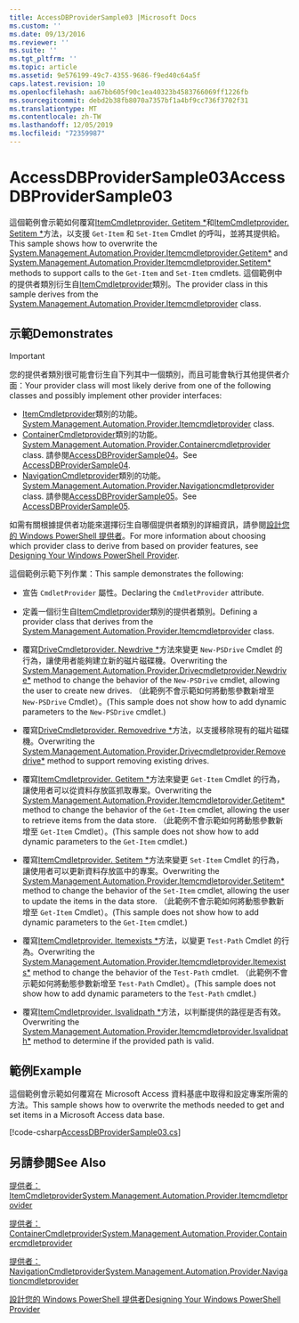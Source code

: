 ```yaml
---
title: AccessDBProviderSample03 |Microsoft Docs
ms.custom: ''
ms.date: 09/13/2016
ms.reviewer: ''
ms.suite: ''
ms.tgt_pltfrm: ''
ms.topic: article
ms.assetid: 9e576199-49c7-4355-9686-f9ed40c64a5f
caps.latest.revision: 10
ms.openlocfilehash: aa67bb605f90c1ea40323b4583766069ff1226fb
ms.sourcegitcommit: debd2b38fb8070a7357bf1a4bf9cc736f3702f31
ms.translationtype: MT
ms.contentlocale: zh-TW
ms.lasthandoff: 12/05/2019
ms.locfileid: "72359987"
---
```

# <a name="accessdbprovidersample03"></a><span data-ttu-id="4237f-102">AccessDBProviderSample03</span><span class="sxs-lookup"><span data-stu-id="4237f-102">AccessDBProviderSample03</span></span>

<span data-ttu-id="4237f-103">這個範例會示範如何覆寫[ItemCmdletprovider. Getitem \*](/dotnet/api/System.Management.Automation.Provider.ItemCmdletProvider.GetItem)和[ItemCmdletprovider. Setitem \*](/dotnet/api/System.Management.Automation.Provider.ItemCmdletProvider.SetItem)方法，以支援 `Get-Item` 和 `Set-Item` Cmdlet 的呼叫，並將其提供給。</span><span class="sxs-lookup"><span data-stu-id="4237f-103">This sample shows how to overwrite the [System.Management.Automation.Provider.Itemcmdletprovider.Getitem\*](/dotnet/api/System.Management.Automation.Provider.ItemCmdletProvider.GetItem) and [System.Management.Automation.Provider.Itemcmdletprovider.Setitem\*](/dotnet/api/System.Management.Automation.Provider.ItemCmdletProvider.SetItem) methods to support calls to the `Get-Item` and `Set-Item` cmdlets.</span></span> <span data-ttu-id="4237f-104">這個範例中的提供者類別衍生自[ItemCmdletprovider](/dotnet/api/System.Management.Automation.Provider.ItemCmdletProvider)類別。</span><span class="sxs-lookup"><span data-stu-id="4237f-104">The provider class in this sample derives from the [System.Management.Automation.Provider.Itemcmdletprovider](/dotnet/api/System.Management.Automation.Provider.ItemCmdletProvider) class.</span></span>

## <a name="demonstrates"></a><span data-ttu-id="4237f-105">示範</span><span class="sxs-lookup"><span data-stu-id="4237f-105">Demonstrates</span></span>

> [!IMPORTANT]
> <span data-ttu-id="4237f-106">您的提供者類別很可能會衍生自下列其中一個類別，而且可能會執行其他提供者介面：</span><span class="sxs-lookup"><span data-stu-id="4237f-106">Your provider class will most likely derive from one of the following classes and possibly implement other provider interfaces:</span></span>
>
> -   <span data-ttu-id="4237f-107">[ItemCmdletprovider](/dotnet/api/System.Management.Automation.Provider.ItemCmdletProvider)類別的功能。</span><span class="sxs-lookup"><span data-stu-id="4237f-107">[System.Management.Automation.Provider.Itemcmdletprovider](/dotnet/api/System.Management.Automation.Provider.ItemCmdletProvider) class.</span></span>
> -   <span data-ttu-id="4237f-108">[ContainerCmdletprovider](/dotnet/api/System.Management.Automation.Provider.ContainerCmdletProvider)類別的功能。</span><span class="sxs-lookup"><span data-stu-id="4237f-108">[System.Management.Automation.Provider.Containercmdletprovider](/dotnet/api/System.Management.Automation.Provider.ContainerCmdletProvider) class.</span></span> <span data-ttu-id="4237f-109">請參閱[AccessDBProviderSample04](./accessdbprovidersample04.md)。</span><span class="sxs-lookup"><span data-stu-id="4237f-109">See [AccessDBProviderSample04](./accessdbprovidersample04.md).</span></span>
> -   <span data-ttu-id="4237f-110">[NavigationCmdletprovider](/dotnet/api/System.Management.Automation.Provider.NavigationCmdletProvider)類別的功能。</span><span class="sxs-lookup"><span data-stu-id="4237f-110">[System.Management.Automation.Provider.Navigationcmdletprovider](/dotnet/api/System.Management.Automation.Provider.NavigationCmdletProvider) class.</span></span> <span data-ttu-id="4237f-111">請參閱[AccessDBProviderSample05](./accessdbprovidersample05.md)。</span><span class="sxs-lookup"><span data-stu-id="4237f-111">See [AccessDBProviderSample05](./accessdbprovidersample05.md).</span></span>
>
> <span data-ttu-id="4237f-112">如需有關根據提供者功能來選擇衍生自哪個提供者類別的詳細資訊，請參閱[設計您的 Windows PowerShell 提供者](./provider-types.md)。</span><span class="sxs-lookup"><span data-stu-id="4237f-112">For more information about choosing which provider class to derive from based on provider features, see [Designing Your Windows PowerShell Provider](./provider-types.md).</span></span>

<span data-ttu-id="4237f-113">這個範例示範下列作業：</span><span class="sxs-lookup"><span data-stu-id="4237f-113">This sample demonstrates the following:</span></span>

- <span data-ttu-id="4237f-114">宣告 `CmdletProvider` 屬性。</span><span class="sxs-lookup"><span data-stu-id="4237f-114">Declaring the `CmdletProvider` attribute.</span></span>

- <span data-ttu-id="4237f-115">定義一個衍生自[ItemCmdletprovider](/dotnet/api/System.Management.Automation.Provider.ItemCmdletProvider)類別的提供者類別。</span><span class="sxs-lookup"><span data-stu-id="4237f-115">Defining a provider class that derives from the [System.Management.Automation.Provider.Itemcmdletprovider](/dotnet/api/System.Management.Automation.Provider.ItemCmdletProvider) class.</span></span>

- <span data-ttu-id="4237f-116">覆寫[DriveCmdletprovider. Newdrive \*](/dotnet/api/System.Management.Automation.Provider.DriveCmdletProvider.NewDrive)方法來變更 `New-PSDrive` Cmdlet 的行為，讓使用者能夠建立新的磁片磁碟機。</span><span class="sxs-lookup"><span data-stu-id="4237f-116">Overwriting the [System.Management.Automation.Provider.Drivecmdletprovider.Newdrive\*](/dotnet/api/System.Management.Automation.Provider.DriveCmdletProvider.NewDrive) method to change the behavior of the `New-PSDrive` cmdlet, allowing the user to create new drives.</span></span> <span data-ttu-id="4237f-117">（此範例不會示範如何將動態參數新增至 `New-PSDrive` Cmdlet）。</span><span class="sxs-lookup"><span data-stu-id="4237f-117">(This sample does not show how to add dynamic parameters to the `New-PSDrive` cmdlet.)</span></span>

- <span data-ttu-id="4237f-118">覆寫[DriveCmdletprovider. Removedrive \*](/dotnet/api/System.Management.Automation.Provider.DriveCmdletProvider.RemoveDrive)方法，以支援移除現有的磁片磁碟機。</span><span class="sxs-lookup"><span data-stu-id="4237f-118">Overwriting the [System.Management.Automation.Provider.Drivecmdletprovider.Removedrive\*](/dotnet/api/System.Management.Automation.Provider.DriveCmdletProvider.RemoveDrive) method to support removing existing drives.</span></span>

- <span data-ttu-id="4237f-119">覆寫[ItemCmdletprovider. Getitem \*](/dotnet/api/System.Management.Automation.Provider.ItemCmdletProvider.GetItem)方法來變更 `Get-Item` Cmdlet 的行為，讓使用者可以從資料存放區抓取專案。</span><span class="sxs-lookup"><span data-stu-id="4237f-119">Overwriting the [System.Management.Automation.Provider.Itemcmdletprovider.Getitem\*](/dotnet/api/System.Management.Automation.Provider.ItemCmdletProvider.GetItem) method to change the behavior of the `Get-Item` cmdlet, allowing the user to retrieve items from the data store.</span></span> <span data-ttu-id="4237f-120">（此範例不會示範如何將動態參數新增至 `Get-Item` Cmdlet）。</span><span class="sxs-lookup"><span data-stu-id="4237f-120">(This sample does not show how to add dynamic parameters to the `Get-Item` cmdlet.)</span></span>

- <span data-ttu-id="4237f-121">覆寫[ItemCmdletprovider. Setitem \*](/dotnet/api/System.Management.Automation.Provider.ItemCmdletProvider.SetItem)方法來變更 `Set-Item` Cmdlet 的行為，讓使用者可以更新資料存放區中的專案。</span><span class="sxs-lookup"><span data-stu-id="4237f-121">Overwriting the [System.Management.Automation.Provider.Itemcmdletprovider.Setitem\*](/dotnet/api/System.Management.Automation.Provider.ItemCmdletProvider.SetItem) method to change the behavior of the `Set-Item` cmdlet, allowing the user to update the items in the data store.</span></span> <span data-ttu-id="4237f-122">（此範例不會示範如何將動態參數新增至 `Get-Item` Cmdlet）。</span><span class="sxs-lookup"><span data-stu-id="4237f-122">(This sample does not show how to add dynamic parameters to the `Get-Item` cmdlet.)</span></span>

- <span data-ttu-id="4237f-123">覆寫[ItemCmdletprovider. Itemexists \*](/dotnet/api/System.Management.Automation.Provider.ItemCmdletProvider.ItemExists)方法，以變更 `Test-Path` Cmdlet 的行為。</span><span class="sxs-lookup"><span data-stu-id="4237f-123">Overwriting the [System.Management.Automation.Provider.Itemcmdletprovider.Itemexists\*](/dotnet/api/System.Management.Automation.Provider.ItemCmdletProvider.ItemExists) method to change the behavior of the `Test-Path` cmdlet.</span></span> <span data-ttu-id="4237f-124">（此範例不會示範如何將動態參數新增至 `Test-Path` Cmdlet）。</span><span class="sxs-lookup"><span data-stu-id="4237f-124">(This sample does not show how to add dynamic parameters to the `Test-Path` cmdlet.)</span></span>

- <span data-ttu-id="4237f-125">覆寫[ItemCmdletprovider. Isvalidpath \*](/dotnet/api/System.Management.Automation.Provider.ItemCmdletProvider.IsValidPath)方法，以判斷提供的路徑是否有效。</span><span class="sxs-lookup"><span data-stu-id="4237f-125">Overwriting the [System.Management.Automation.Provider.Itemcmdletprovider.Isvalidpath\*](/dotnet/api/System.Management.Automation.Provider.ItemCmdletProvider.IsValidPath) method to determine if the provided path is valid.</span></span>

## <a name="example"></a><span data-ttu-id="4237f-126">範例</span><span class="sxs-lookup"><span data-stu-id="4237f-126">Example</span></span>

<span data-ttu-id="4237f-127">這個範例會示範如何覆寫在 Microsoft Access 資料基底中取得和設定專案所需的方法。</span><span class="sxs-lookup"><span data-stu-id="4237f-127">This sample shows how to overwrite the methods needed to get and set items in a Microsoft Access data base.</span></span>

[!code-csharp[AccessDBProviderSample03.cs](../../../../powershell-sdk-samples/SDK-2.0/csharp/AccessDBProviderSample06/AccessDBProviderSample06.cs#L11-L976 "AccessDBProviderSample03.cs")]

## <a name="see-also"></a><span data-ttu-id="4237f-128">另請參閱</span><span class="sxs-lookup"><span data-stu-id="4237f-128">See Also</span></span>

[<span data-ttu-id="4237f-129">提供者： ItemCmdletprovider</span><span class="sxs-lookup"><span data-stu-id="4237f-129">System.Management.Automation.Provider.Itemcmdletprovider</span></span>](/dotnet/api/System.Management.Automation.Provider.ItemCmdletProvider)

[<span data-ttu-id="4237f-130">提供者： ContainerCmdletprovider</span><span class="sxs-lookup"><span data-stu-id="4237f-130">System.Management.Automation.Provider.Containercmdletprovider</span></span>](/dotnet/api/System.Management.Automation.Provider.ContainerCmdletProvider)

[<span data-ttu-id="4237f-131">提供者： NavigationCmdletprovider</span><span class="sxs-lookup"><span data-stu-id="4237f-131">System.Management.Automation.Provider.Navigationcmdletprovider</span></span>](/dotnet/api/System.Management.Automation.Provider.NavigationCmdletProvider)

[<span data-ttu-id="4237f-132">設計您的 Windows PowerShell 提供者</span><span class="sxs-lookup"><span data-stu-id="4237f-132">Designing Your Windows PowerShell Provider</span></span>](./provider-types.md)

